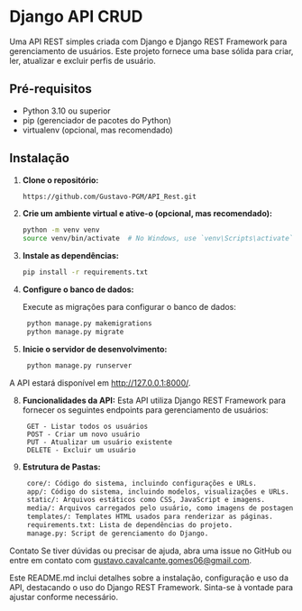 # Django API CRUD

Uma API REST simples criada com Django e Django REST Framework para gerenciamento de usuários. Este projeto fornece uma base sólida para criar, ler, atualizar e excluir perfis de usuário.

## Pré-requisitos

- Python 3.10 ou superior
- pip (gerenciador de pacotes do Python)
- virtualenv (opcional, mas recomendado)

## Instalação

1. **Clone o repositório:**

   ```bash
   https://github.com/Gustavo-PGM/API_Rest.git

2. **Crie um ambiente virtual e ative-o (opcional, mas recomendado):**

   ```bash
   python -m venv venv
   source venv/bin/activate  # No Windows, use `venv\Scripts\activate`

3. **Instale as dependências:**

   ```bash
   pip install -r requirements.txt

4. **Configure o banco de dados:**

   Execute as migrações para configurar o banco de dados:

    ```bash
     python manage.py makemigrations
     python manage.py migrate


5. **Inicie o servidor de desenvolvimento:**

   ```bash
    python manage.py runserver

A API estará disponível em http://127.0.0.1:8000/.


8. **Funcionalidades da API:**
  Esta API utiliza Django REST Framework para fornecer os seguintes endpoints para gerenciamento de usuários:

        GET - Listar todos os usuários
        POST - Criar um novo usuário
        PUT - Atualizar um usuário existente
        DELETE - Excluir um usuário

7. **Estrutura de Pastas:**
   ```bash
    core/: Código do sistema, incluindo configurações e URLs.
    app/: Código do sistema, incluindo modelos, visualizações e URLs.
    static/: Arquivos estáticos como CSS, JavaScript e imagens.
    media/: Arquivos carregados pelo usuário, como imagens de postagens.
    templates/: Templates HTML usados para renderizar as páginas.
    requirements.txt: Lista de dependências do projeto.
    manage.py: Script de gerenciamento do Django.


Contato
Se tiver dúvidas ou precisar de ajuda, abra uma issue no GitHub ou entre em contato com gustavo.cavalcante.gomes06@gmail.com.

Este README.md inclui detalhes sobre a instalação, configuração e uso da API, destacando o uso do Django REST Framework. Sinta-se à vontade para ajustar conforme necessário.
